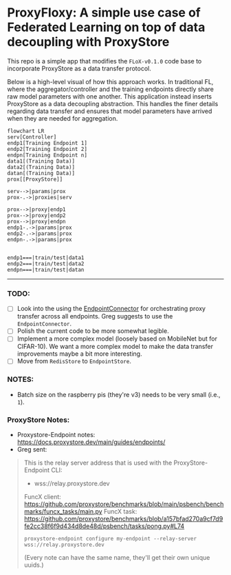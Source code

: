 # ProxyFloxy: A simple use case of Federated Learning on top of data decoupling with ProxyStore

This repo is a simple app that modifies the `FLoX-v0.1.0` code base to incorporate ProxyStore as a data transfer
protocol.

Below is a high-level visual of how this approach works. In traditional FL, where the aggregator/controller and the
training endpoints directly share raw model parameters with one another. This application instead inserts ProxyStore as
a data decoupling abstraction. This handles the finer details regarding data transfer and ensures that model parameters
have arrived when they are needed for aggregation.

```mermaid
flowchart LR
serv[Controller]
endp1[Training Endpoint 1]
endp2[Training Endpoint 2]
endpn[Training Endpoint n]
data1[(Training Data)]
data2[(Training Data)]
datan[(Training Data)]
prox[[ProxyStore]]

serv-->|params|prox
prox-.->|proxies|serv

prox-->|proxy|endp1
prox-->|proxy|endp2
prox-->|proxy|endpn
endp1-.->|params|prox
endp2-.->|params|prox
endpn-.->|params|prox


endp1===|train/test|data1
endp2===|train/test|data2
endpn===|train/test|datan
```

***

### TODO:

- [ ] Look into the using
  the [EndpointConnector](https://docs.proxystore.dev/main/guides/endpoints/#endpointconnector) for orchestrating
  proxy transfer across all endpoints. Greg suggests to use the `EndpointConnector`.
- [ ] Polish the current code to be more somewhat legible.
- [ ] Implement a more complex model (loosely based on MobileNet but for CIFAR-10). We want a more complex model to
  make the data transfer improvements maybe a bit more interesting.
- [ ] Move from `RedisStore` to `EndpointStore`.

### NOTES:

- Batch size on the raspberry pis (they're v3) needs to be very small (i.e., `1`).

### ProxyStore Notes:

- Proxystore-Endpoint notes: https://docs.proxystore.dev/main/guides/endpoints/
- Greg sent:

> This is the relay server address that is used with the ProxyStore-Endpoint CLI:
> - wss://relay.proxystore.dev
>
> FuncX client:
> https://github.com/proxystore/benchmarks/blob/main/psbench/benchmarks/funcx_tasks/main.py
> FuncX task:
> https://github.com/proxystore/benchmarks/blob/a157bfad270a9cf7d9fe2cc38f6f9d434d8de48d/psbench/tasks/pong.py#L74
>
> `proxystore-endpoint configure my-endpoint --relay-server wss://relay.proxystore.dev`
>
> (Every note can have the same name, they'll get their own unique uuids.)
